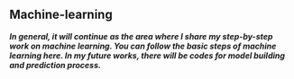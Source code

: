 ## Machine-learning


**_In general, it will continue as the area where I share my step-by-step work on machine learning.
You can follow the basic steps of machine learning here.
In my future works, there will be codes for model building and prediction process._**
